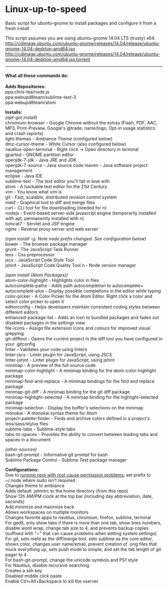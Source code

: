 Linux-up-to-speed
=================

Basic script for ubuntu-gnome to install packages and configure it from a fresh install

This script assumes you are using ubuntu-gnome 14.04 LTS (trusty) x64:  
http://cdimage.ubuntu.com/ubuntu-gnome/releases/14.04/release/ubuntu-gnome-14.04-desktop-amd64.iso  
http://cdimage.ubuntu.com/ubuntu-gnome/releases/14.04/release/ubuntu-gnome-14.04-desktop-amd64.iso.torrent

-------------------------------------------

#### What all these commands do:
**Adds Repositories:**  
ppa:chris-lea/node.js  
ppa:webupd8team/sublime-text-3  
ppa:webupd8team/atom

**Installs:**  
*(apt-get install)*  
chromium-browser - Google Chrome without the extras (Flash, PDF, AAC, MP3, Print-Preview, Google's @trade; name/logo, Opt-in usage statistics and crash reports)  
light-themes - Ambiance Theme (configured below)  
dmz-cursor-theme - White Cursor (also configured below)  
nautilus-open-terminal - Right click -> Open directory in terminal  
gparted - GNOME partition editor  
openjdk-7-jdk - Java JRE and JDK  
openjdk-7-source - Java source code
maven - Java software project management  
eclipse - Java IDE  
sublime-text - The text editor you'll fall in love with  
atom - A hackable text editor for the 21st Century  
vim - You know what vim is  
git - Fast, scalable, distributed revision control system  
meld - Graphical tool to diff and merge files  
curl - CLI tool for file downloading (needed for n)  
nodejs - Event-based server-side javascript engine (temporarily installed with apt, permanently installed with n)  
tomcat7 - Servlet and JSP engine  
nginx - Reverse proxy server and web server

*(npm install -g. Note node prefix changed. See configuration below)*  
bower - The browser package manager  
grunt - The JavaScript Task Runner  
less - Css preprocessor  
jscs - JavaScript Code Style Tool  
jshint - JavaScript Code Quality Tool
n - Node version manager  

*(apm install (Atom Packages))*  
atom-color-highlight - Highlights color in files  
autocomplete-paths - Adds path autocompletion to autocomplete+  
autocomplete-plus - Display possible completions in the editor while typing  
color-picker - A Color Picker for the Atom Editor. Right click a color and select color picker to open it  
editorconfig - Helps developers maintain consistent coding styles between different editors  
enhanced-package-list - Adds an icon to bundled packages and fades out disabled packages in the settings view  
file-icons - Assign file extension icons and colours for improved visual grepping  
git-difftool - Opens the current project in the diff tool you have configured in your .gitconfig  
linter - Validates your code using linters  
linter-jscs - Linter plugin for JavaScript, using JSCS  
linter-jshint - Linter plugin for JavaScript, using jshint  
minimap - A preview of the full source code  
minimap-color-highlight - A minimap binding for the atom-color-highlight package  
minimap-find-and-replace - A minimap bindings for the find and replace package  
minimap-git-diff - A minimap binding for the git diff package  
minimap-highlight-selected - A minimap binding for the highlight-selected package  
minimap-selection - Display the buffer's selections on the minimap  
monokai - A monokai syntax theme for Atom  
project-palette-finder - Finds and archive colors defined in a project's less/sass/stylus files  
sublime-tabs - Sublime-style tabs  
tabs-to-spaces - Provides the ability to convert between leading tabs and spaces in a document

*(other sources)*  
bash-git-prompt - Informative git prompt for bash  
Sublime Package Control - Sublime Text package manager

**Configurations:**  
Due to [running npm with root cause permission problems](http://stackoverflow.com/questions/18212175/npm-yo-keeps-asking-for-sudo-permission), set prefix to ~/.node where sudo isn't required  
Changes theme to ambiance  
Adds default .jshintrc to the home directory (from this repo)  
Show 12h AM/PM clock at the top bar (including day abbreviation, date, seconds)  
Add minimize and maximize back  
Allows workspaces on multiple monitors  
Changes favorite apps to nautilus, chromium, firefox, sublime, terminal  
For gedit, only show tabs if there is more than one tab, show lines numbers, disable word wrap, change tab size to 4, and prevents backup copies (suffixed with "~" that can cause problems when editing system settings)  
For git, sets meld as the diff/merge tool, sets sublime as the core editor, shows color, changes user name/email, prevent creation of .orig files that muck everything up, sets push mode to simple, and set the tab length of git pager to 4  
For bash-git-prompt, change the unicode symbols and PS1 style  
For Nautilus, disable recursive searching  
Creates a ssh key  
Disabled middle click paste  
Enable Ctrl+Alt+Backspace to kill the xserver  
